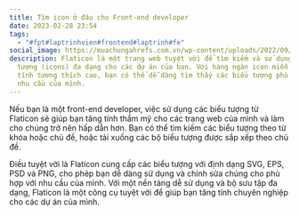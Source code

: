 ```yaml
---
title: Tìm icon ở đâu cho Front-end developer
date: 2023-02-28 23:54
tags:
  - "#fpt#laptrinhvien#frontend#laptrinh#fe"
social_image: https://muachungahrefs.com.vn/wp-content/uploads/2022/09/Flaticon-Rediseno-Logo-Presentacion_Mesa-de-trabajo-1-copia-20.jpg
description: Flaticon là một trang web tuyệt vời để tìm kiếm và sử dụng các biểu
  tượng (icons) đa dạng cho các dự án của bạn. Với hàng ngàn icon miễn phí và có
  tính tương thích cao, bạn có thể dễ dàng tìm thấy các biểu tượng phù hợp với
  nhu cầu của mình.
---
```

Nếu bạn là một front-end developer, việc sử dụng các biểu tượng từ Flaticon sẽ giúp bạn tăng tính thẩm mỹ cho các trang web của mình và làm cho chúng trở nên hấp dẫn hơn. Bạn có thể tìm kiếm các biểu tượng theo từ khóa hoặc chủ đề, hoặc tải xuống các bộ biểu tượng được sắp xếp theo chủ đề.

Điều tuyệt vời là Flaticon cung cấp các biểu tượng với định dạng SVG, EPS, PSD và PNG, cho phép bạn dễ dàng sử dụng và chỉnh sửa chúng cho phù hợp với nhu cầu của mình. Với một nền tảng dễ sử dụng và bộ sưu tập đa dạng, Flaticon là một công cụ tuyệt vời để giúp bạn tăng tính chuyên nghiệp cho các dự án của mình.